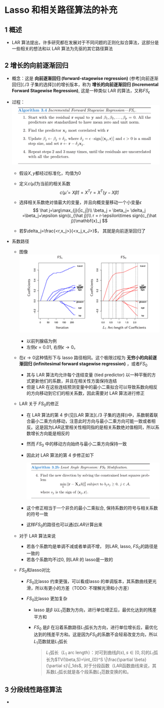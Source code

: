 # Lasso 和相关路径算法的补充

## 1 概述

*  LAR 算法提出，许多研究都在发展对于不同问题的正则化拟合算法，这部分是一些相关的想法和以 LAR 算法为先驱的其它路径算法

## 2 增长的向前逐渐回归

* 概念：这是 **向前逐渐回归 (forward-stagewise regression)** (参考[向前逐渐回归](./3  子集的选择]))的增长版本，称为 **增长的向前逐渐回归 (Incremental Forward Stagewise Regression)**, 这是一种类似 LAR 的算法，又称$FS_{\epsilon}$

* 过程：![1619116497611](assets/1619116497611.png)

  * 假设$X,y$都经过标准化，均值为0

  * 定义$c(\hat\mu )$为当前的相关系数
    $$
    c(\hat \mu=X\hat\beta)=X^Tr=X^T(y-X\hat\beta)
    $$

  * 选择相关系数绝对值最大的变量，并且向概变量移动一个小变量$\epsilon$
    $$
    \hat j=\arg\max_{j}(|c_j|)\\
    \beta_j = \beta_j+ \delta_j =\beta_j+\epsilon sign(c_{\hat j})\\
    r = r-\epsilon\times sign(c_{\hat j})\mathbf{x}_j
    $$

  * 若$\delta_j=\frac{<r,x_j>}{<x_j,x_J>}$， 其就是向前逐渐回归了

* 系数路径

  * 图像![1619117044818](assets/1619117044818.png)

    * 以前列腺癌为例
    * 左侧$\epsilon = 0.01$, 右侧$\epsilon \rightarrow 0$。

  * 在$\epsilon \rightarrow 0$这种情形下与 lasso 路径相同。这个极限过程为 **无穷小的向前逐渐回归 (infinitesimal forward stagewise regression)** ，或者$FS_0$

    * 其与 LAR 算法均允许每个连结变量 (tied predictor) 以一种平衡的方式更新他们的系数，并且在相关性方面保持连结
    * 但是 LAR 在这些连结预测变量中的最小二乘拟合可以导致系数向相反的方向移动到它们的相关系数，因此需要对 LAR​ 算法进行修正

  * LAR 关于 $FS_0$的修正

    * 在 LAR 算法的第 4 步(见[LAR 算法](./3 子集的选择))中，系数朝着联合最小二乘方向移动，注意此时方向与最小二乘方向可能一致或者相反。这是因为LAR这里相关性相同指的是相关系数绝对值相同，所以系数增长方向能是相反的

    * 然而 $FS_0$ 中的移动方向始终与最小二乘方向保持一致

    * 因此对 LAR 算法的第 4 步修正如下

      ![1619117962078](assets/1619117962078.png)

    * 这个修正相当于一个非负的最小二乘拟合, 保持系数的符号与相关系数的符号一致
    * 这样$FS_0$的路径也可以通过$LAR$计算出来

  * 对于 LAR 算法来说

    * 若各个系数均是单调不减或者单调不增， 则LAR, lasso, $FS_0$的路径是一致的
    * 若各个系数均不过$0$, 则LAR 的 lasso是一致的

  * $FS_0$和lasso对比

    * $FS_0$比lasso 约束更强，可以看成lasso 的单调版本，其系数曲线更光滑，所以有更小的方差（TODO: 不理解光滑和小方差）

    * $FS_0$比lasso 更加复杂

      * lasso 是$\beta$ 以$L_1$范数为方向，进行单位增正后，最优化达到的残差平方和

      * $FS_0$ 是$\beta$ 在沿着系数路径$L_1$弧长为方向，进行单位增长后，最优化达到的残差平方和。这是因为$FS_0$的系数不会轻易改变方向，所以$L_1$范数就是$L_1$弧长

        > $L_1$弧长（$L_1$ arc length）：对可到曲线$\beta(s), s\in[0,S]$的$L_1$弧长为$TV(\beta,S)=\int_{0}^S \|\frac{\partial \beta}{\partial s}\|_1ds$, 对于分段函数（LAR函数曲线来说，其系数$L_1$弧长就是各个段系数$L_1$范数变换的和。

## 3 分段线性路径算法

* 